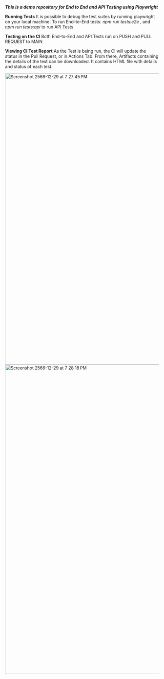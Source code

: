 _**This is a demo repository for End to End and API Testing using Playwright**_

**Running Tests**
It is possible to debug the test suites by running playwright on your local machine. To run End-to-End tests: _npm run tests:e2e_ , and _npm run tests:api_ to run API Tests




**Testing on the CI**
Both End-to-End and API Tests run on PUSH and PULL REQUEST to MAIN


**Viewing CI Test Report**
As the Test is being run, the CI will update the status in the Pull Request, or in Actions Tab. From there, Artifacts containing the details of the test can be downloaded. It contains HTML file with details and status of each test. 


<img width="954" alt="Screenshot 2566-12-29 at 7 27 45 PM" src="https://github.com/merjduran/Project_S/assets/36097241/ce65b122-4967-4662-958f-4b999501b830">
<img width="1013" alt="Screenshot 2566-12-29 at 7 28 18 PM" src="https://github.com/merjduran/Project_S/assets/36097241/24a305ce-1dac-4663-a4ec-42456dbdf4bf">
